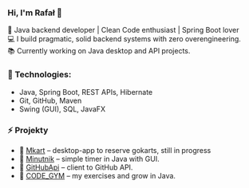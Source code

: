 ### Hi, I'm Rafał 👋

🧠 Java backend developer | Clean Code enthusiast | Spring Boot lover    
💻 I build pragmatic, solid backend systems with zero overengineering.  
📚 Currently working on Java desktop and API projects.

### 🔧 Technologies:
- Java, Spring Boot, REST APIs, Hibernate
- Git, GitHub, Maven
- Swing (GUI), SQL, JavaFX

### ⚡ Projekty
- 🔹 [Mkart](https://github.com/Rafals/Mkart) – desktop-app to reserve gokarts, still in progress
- 🔹 [Minutnik](https://github.com/Rafals/Minutnik) – simple timer in Java with GUI.
- 🔹 [GitHubApi](https://github.com/Rafals/GitHubApi) – client to GitHub API.
- 🔹 [CODE_GYM](https://github.com/Rafals/CODE_GYM) – my exercises and grow in Java.
